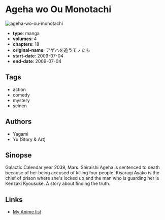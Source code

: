 # Ageha wo Ou Monotachi

![ageha-wo-ou-monotachi](https://cdn.myanimelist.net/images/manga/2/118833.jpg)

-   **type**: manga
-   **volumes**: 4
-   **chapters**: 18
-   **original-name**: アゲハを追うモノたち
-   **start-date**: 2009-07-04
-   **end-date**: 2009-07-04

## Tags

-   action
-   comedy
-   mystery
-   seinen

## Authors

-   Yagami
-   Yu (Story & Art)

## Sinopse

Galactic Calendar year 2039, Mars. Shiraishi Ageha is sentenced to death because of her being accused of killing four people. Kisaragi Ayako is the chief of prison where she's locked up and the man who is guarding her is Kenzaki Kyousuke. A story about finding the truth.

## Links

-   [My Anime list](https://myanimelist.net/manga/15087/Ageha_wo_Ou_Monotachi)
